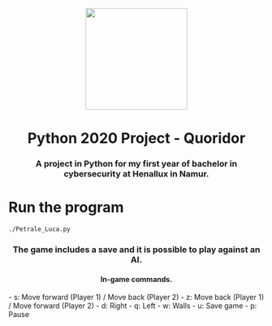 <p align="center">
  <img width="200" src="https://copilote.henallux.be/images/cop/logo.png">
</p>
<h1 align="center">Python 2020 Project - Quoridor</h1>
<h3 align="center">A project in Python for my first year of bachelor in cybersecurity at Henallux in Namur.</h3>


<h1>Run the program</h1>
<code>./Petrale_Luca.py</code>

<h3 align="center">The game includes a save and it is possible to play against an AI.</h3>

<h4 align="center">In-game commands.</h4>
- s: Move forward (Player 1) / Move back (Player 2)
- z: Move back (Player 1) / Move forward (Player 2)
- d: Right
- q: Left
- w: Walls
- u: Save game
- p: Pause
